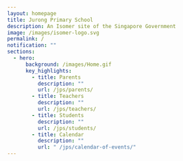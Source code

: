 ```yaml
---
layout: homepage
title: Jurong Primary School
description: An Isomer site of the Singapore Government
image: /images/isomer-logo.svg
permalink: /
notification: ""
sections:
  - hero:
      background: /images/Home.gif
      key_highlights:
        - title: Parents
          description: ""
          url: /jps/parents/
        - title: Teachers
          description: ""
          url: /jps/teachers/
        - title: Students
          description: ""
          url: /jps/students/
        - title: Calendar
          description: ""
          url: " /jps/calendar-of-events/"
---
```

